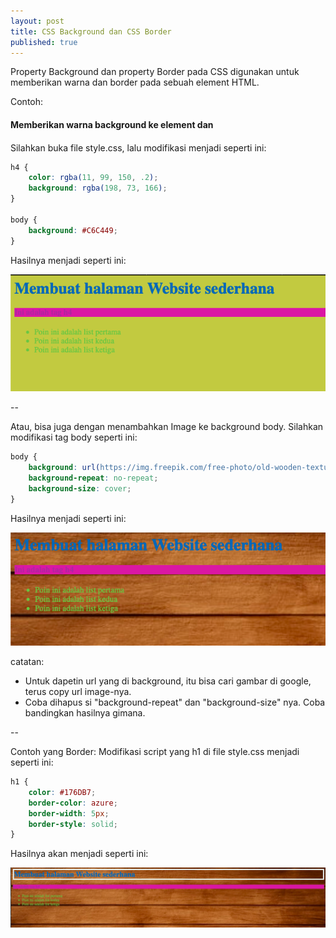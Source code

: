 ```yaml
---
layout: post
title: CSS Background dan CSS Border
published: true
---
```


Property Background dan property Border pada CSS digunakan untuk memberikan warna dan border pada sebuah element HTML. 

Contoh:
#### Memberikan warna background ke element <body> dan <h4>
Silahkan buka file style.css, lalu modifikasi menjadi seperti ini:

```css
h4 {
    color: rgba(11, 99, 150, .2);
    background: rgba(198, 73, 166);
}

body {
    background: #C6C449;
}
```

Hasilnya menjadi seperti ini:

![HTML Page](/images/backgroundcss.png "Halaman websatu.html yang telah diberi background")

--

Atau, bisa juga dengan menambahkan Image ke background body. Silahkan modifikasi tag body seperti ini:

```css
body {
    background: url(https://img.freepik.com/free-photo/old-wooden-texture-background-vintage_55716-1138.jpg?size=626&ext=jpg);
    background-repeat: no-repeat;
    background-size: cover;
}
```

Hasilnya menjadi seperti ini:

![HTML Page](/images/backgroundimagecss.png "Halaman websatu.html yang telah diberi background image")

catatan:
- Untuk dapetin url yang di background, itu bisa cari gambar di google, terus copy url image-nya. 
- Coba dihapus si "background-repeat" dan "background-size" nya. Coba bandingkan hasilnya gimana. 

--

Contoh yang Border:
Modifikasi script yang h1 di file style.css menjadi seperti ini:

```css
h1 {
    color: #176DB7;
    border-color: azure;
    border-width: 5px;
    border-style: solid;
}
```

Hasilnya akan menjadi seperti ini:

![HTML Page](/images/bordercss.png "Halaman websatu.html yang telah diberi border")




